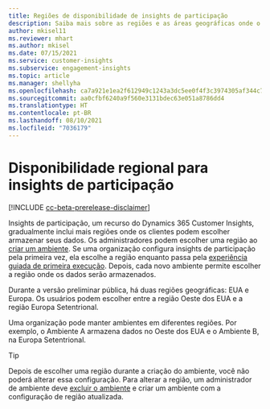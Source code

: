 ```yaml
---
title: Regiões de disponibilidade de insights de participação
description: Saiba mais sobre as regiões e as áreas geográficas onde o serviço é implantado.
author: mkisel11
ms.reviewer: mhart
ms.author: mkisel
ms.date: 07/15/2021
ms.service: customer-insights
ms.subservice: engagement-insights
ms.topic: article
ms.manager: shellyha
ms.openlocfilehash: ca7a921e1ea2f612949c1243a3dc5ee0f4f3c3974305af344c77b870db3e00a9
ms.sourcegitcommit: aa0cfbf6240a9f560e3131bdec63e051a8786dd4
ms.translationtype: HT
ms.contentlocale: pt-BR
ms.lasthandoff: 08/10/2021
ms.locfileid: "7036179"
---
```

# <a name="regional-availability-for-engagement-insights"></a>Disponibilidade regional para insights de participação

[!INCLUDE [cc-beta-prerelease-disclaimer](includes/cc-beta-prerelease-disclaimer.md)]

Insights de participação, um recurso do Dynamics 365 Customer Insights, gradualmente inclui mais regiões onde os clientes podem escolher armazenar seus dados. Os administradores podem escolher uma região ao [criar um ambiente](manage-environments-workspaces.md#create-an-environment). Se uma organização configura insights de participação pela primeira vez, ela escolhe a região enquanto passa pela [experiência guiada de primeira execução](quickstart.md). Depois, cada novo ambiente permite escolher a região onde os dados serão armazenados.

Durante a versão preliminar pública, há duas regiões geográficas: EUA e Europa. Os usuários podem escolher entre a região Oeste dos EUA e a região Europa Setentrional.

Uma organização pode manter ambientes em diferentes regiões. Por exemplo, o Ambiente A armazena dados no Oeste dos EUA e o Ambiente B, na Europa Setentrional.

> [!TIP]
> Depois de escolher uma região durante a criação do ambiente, você não poderá alterar essa configuração. Para alterar a região, um administrador de ambiente deve [excluir o ambiente](manage-environments-workspaces.md#delete-an-environment) e criar um ambiente com a configuração de região atualizada.


